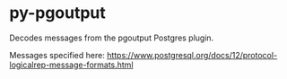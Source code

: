 # py-pgoutput

Decodes messages from the pgoutput Postgres plugin.

Messages specified here: <https://www.postgresql.org/docs/12/protocol-logicalrep-message-formats.html>
